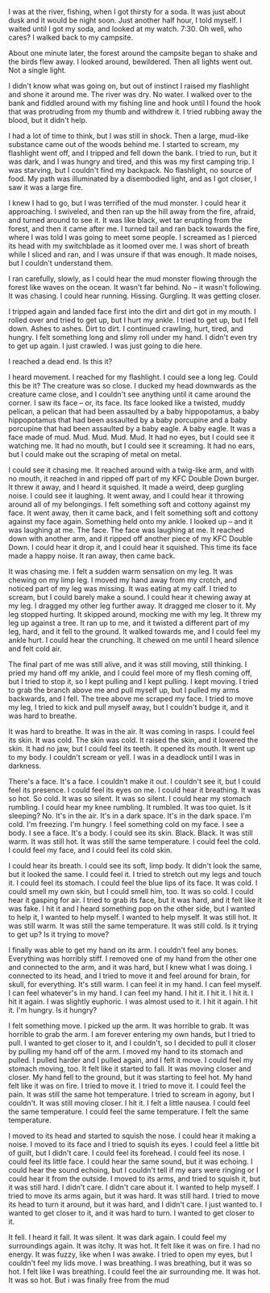  I was at the river, fishing, when I got thirsty for a soda. It was just about dusk and it would be night soon. Just another half hour, I told myself. I waited until I got my soda, and looked at my watch. 7:30. Oh well, who cares? I walked back to my campsite.

About one minute later, the forest around the campsite began to shake and the birds flew away. I looked around, bewildered. Then all lights went out. Not a single light.

I didn't know what was going on, but out of instinct I raised my flashlight and shone it around me. The river was dry. No water. I walked over to the bank and fiddled around with my fishing line and hook until I found the hook that was protruding from my thumb and withdrew it. I tried rubbing away the blood, but it didn't help.

I had a lot of time to think, but I was still in shock. Then a large, mud-like substance came out of the woods behind me. I started to scream, my flashlight went off, and I tripped and fell down the bank. I tried to run, but it was dark, and I was hungry and tired, and this was my first camping trip. I was starving, but I couldn't find my backpack. No flashlight, no source of food. My path was illuminated by a disembodied light, and as I got closer, I saw it was a large fire.

I knew I had to go, but I was terrified of the mud monster. I could hear it approaching. I swiveled, and then ran up the hill away from the fire, afraid, and turned around to see it. It was like black, wet tar erupting from the forest, and then it came after me. I turned tail and ran back towards the fire, where I was told I was going to meet some people. I screamed as I pierced its head with my switchblade as it loomed over me. I was short of breath while I sliced and ran, and I was unsure if that was enough. It made noises, but I couldn't understand them.

I ran carefully, slowly, as I could hear the mud monster flowing through the forest like waves on the ocean. It wasn't far behind. No – it wasn't following. It was chasing. I could hear running. Hissing. Gurgling. It was getting closer.

I tripped again and landed face first into the dirt and dirt got in my mouth. I rolled over and tried to get up, but I hurt my ankle. I tried to get up, but I fell down. Ashes to ashes. Dirt to dirt. I continued crawling, hurt, tired, and hungry. I felt something long and slimy roll under my hand. I didn't even try to get up again. I just crawled. I was just going to die here.

I reached a dead end. Is this it?

I heard movement. I reached for my flashlight. I could see a long leg. Could this be it? The creature was so close. I ducked my head downwards as the creature came close, and I couldn't see anything until it came around the corner. I saw its face – or, its face. Its face looked like a twisted, muddy pelican, a pelican that had been assaulted by a baby hippopotamus, a baby hippopotamus that had been assaulted by a baby porcupine and a baby porcupine that had been assaulted by a baby eagle. A baby eagle. It was a face made of mud. Mud. Mud. Mud. Mud. It had no eyes, but I could see it watching me. It had no mouth, but I could see it screaming. It had no ears, but I could make out the scraping of metal on metal.

I could see it chasing me. It reached around with a twig-like arm, and with no mouth, it reached in and ripped off part of my KFC Double Down burger. It threw it away, and I heard it squished. It made a weird, deep gurgling noise. I could see it laughing. It went away, and I could hear it throwing around all of my belongings. I felt something soft and cottony against my face. It went away, then it came back, and I felt something soft and cottony against my face again. Something held onto my ankle. I looked up – and it was laughing at me. The face. The face was laughing at me. It reached down with another arm, and it ripped off another piece of my KFC Double Down. I could hear it drop it, and I could hear it squished. This time its face made a happy noise. It ran away, then came back.

It was chasing me. I felt a sudden warm sensation on my leg. It was chewing on my limp leg. I moved my hand away from my crotch, and noticed part of my leg was missing. It was eating at my calf. I tried to scream, but I could barely make a sound. I could hear it chewing away at my leg. I dragged my other leg further away. It dragged me closer to it. My leg stopped hurting. It skipped around, mocking me with my leg. It threw my leg up against a tree. It ran up to me, and it twisted a different part of my leg, hard, and it fell to the ground. It walked towards me, and I could feel my ankle hurt. I could hear the crunching. It chewed on me until I heard silence and felt cold air.

The final part of me was still alive, and it was still moving, still thinking. I pried my hand off my ankle, and I could feel more of my flesh coming off, but I tried to stop it, so I kept pulling and I kept pulling. I kept moving. I tried to grab the branch above me and pull myself up, but I pulled my arms backwards, and I fell. The tree above me scraped my face. I tried to move my leg, I tried to kick and pull myself away, but I couldn't budge it, and it was hard to breathe.

It was hard to breathe. It was in the air. It was coming in rasps. I could feel its skin. It was cold. The skin was cold. It raised the skin, and it lowered the skin. It had no jaw, but I could feel its teeth. It opened its mouth. It went up to my body. I couldn't scream or yell. I was in a deadlock until I was in darkness.

There's a face. It's a face. I couldn't make it out. I couldn't see it, but I could feel its presence. I could feel its eyes on me. I could hear it breathing. It was so hot. So cold. It was so silent. It was so silent. I could hear my stomach rumbling. I could hear my knee rumbling. It rumbled. It was too quiet. Is it sleeping? No. It's in the air. It's in a dark space. It's in the dark space. I'm cold. I'm freezing. I'm hungry. I feel something cold on my face. I see a body. I see a face. It's a body. I could see its skin. Black. Black. It was still warm. It was still hot. It was still the same temperature. I could feel the cold. I could feel my face, and I could feel its cold skin.

I could hear its breath. I could see its soft, limp body. It didn't look the same, but it looked the same. I could feel it. I tried to stretch out my legs and touch it. I could feel its stomach. I could feel the blue lips of its face. It was cold. I could smell my own skin, but I could smell him, too. It was so cold. I could hear it gasping for air. I tried to grab its face, but it was hard, and it felt like it was fake. I hit it and I heard something pop on the other side, but I wanted to help it, I wanted to help myself. I wanted to help myself. It was still hot. It was still warm. It was still the same temperature. It was still cold. Is it trying to get up? Is it trying to move?

I finally was able to get my hand on its arm. I couldn't feel any bones. Everything was horribly stiff. I removed one of my hand from the other one and connected to the arm, and it was hard, but I knew what I was doing. I connected to its head, and I tried to move it and feel around for brain, for skull, for everything. It's still warm. I can feel it in my hand. I can feel myself. I can feel whatever's in my hand. I can feel my hand. I hit it. I hit it. I hit it. I hit it again. I was slightly euphoric. I was almost used to it. I hit it again. I hit it. I'm hungry. Is it hungry?

I felt something move. I picked up the arm. It was horrible to grab. It was horrible to grab the arm. I am forever entering my own hands, but I tried to pull. I wanted to get closer to it, and I couldn't, so I decided to pull it closer by pulling my hand off of the arm. I moved my hand to its stomach and pulled. I pulled harder and I pulled again, and I felt it move. I could feel my stomach moving, too. It felt like it started to fall. It was moving closer and closer. My hand fell to the ground, but it was starting to feel hot. My hand felt like it was on fire. I tried to move it. I tried to move it. I could feel the pain. It was still the same hot temperature. I tried to scream in agony, but I couldn't. It was still moving closer. I hit it. I felt a little nausea. I could feel the same temperature. I could feel the same temperature. I felt the same temperature.

I moved to its head and started to squish the nose. I could hear it making a noise. I moved to its face and I tried to squish its eyes. I could feel a little bit of guilt, but I didn't care. I could feel its forehead. I could feel its nose. I could feel its little face. I could hear the same sound, but it was echoing. I could hear the sound echoing, but I couldn't tell if my ears were ringing or I could hear it from the outside. I moved to its arms, and tried to squish it, but it was still hard. I didn't care. I didn't care about it. I wanted to help myself. I tried to move its arms again, but it was hard. It was still hard. I tried to move its head to turn it around, but it was hard, and I didn't care. I just wanted to. I wanted to get closer to it, and it was hard to turn. I wanted to get closer to it.

It fell. I heard it fall. It was silent. It was dark again. I could feel my surroundings again. It was itchy. It was hot. It felt like it was on fire. I had no energy. It was fuzzy, like when I was awake. I tried to open my eyes, but I couldn't feel my lids move. I was breathing. I was breathing, but it was so hot. I felt like I was breathing. I could feel the air surrounding me. It was hot. It was so hot. But i was finally free from the mud